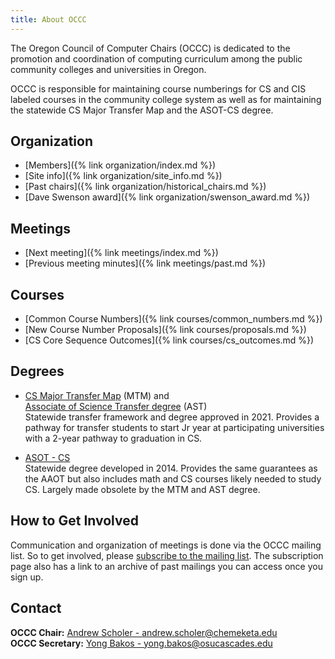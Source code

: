 ```yaml
---
title: About OCCC
---
```


The Oregon Council of Computer Chairs (OCCC) is dedicated to the promotion and coordination
of computing curriculum among the public community colleges and universities in Oregon.

OCCC is responsible for maintaining course numberings for CS and CIS labeled courses in
the community college system as well as for maintaining the statewide CS Major
Transfer Map and the ASOT-CS degree.

<div class="twocols"><section markdown="1">

## Organization

* [Members]({% link organization/index.md %})
* [Site info]({% link organization/site_info.md %})
* [Past chairs]({% link organization/historical_chairs.md %})
* [Dave Swenson award]({% link organization/swenson_award.md %})

## Meetings

* [Next meeting]({% link meetings/index.md %})
* [Previous meeting minutes]({% link meetings/past.md %})

</section><section markdown="1">

## Courses

* [Common Course Numbers]({% link courses/common_numbers.md %})
* [New Course Number Proposals]({% link courses/proposals.md %})
* [CS Core Sequence Outcomes]({% link courses/cs_outcomes.md %})

## Degrees

* [CS Major Transfer Map] (MTM) and  
  [Associate of Science Transfer degree]  (AST)  
  Statewide transfer framework and degree approved in 2021. Provides a pathway for transfer students
  to start Jr year at participating universities with a 2-year pathway to graduation in CS.

* [ASOT - CS]  
  Statewide degree developed in 2014. Provides the same guarantees as the AAOT but also includes math
  and CS courses likely needed to study CS. Largely made obsolete by the MTM and AST degree.

    [CS Major Transfer Map]:https://www.oregon.gov/highered/policy-collaboration/Documents/Transfer-Credit/2998/Statewide%20Articulation%20Agreement,%20Major%20Transfer%20Map%20in%20Computer%20Science.pdf

    [Associate of Science Transfer degree]:https://www.oregon.gov/highered/institutions-programs/ccwd/Documents/Transfer%20Documents%20for%20Academic%20Program%20Approval%20Page/AAT.AST%20Master%20Document%20with%20MTMs.pdf

    [ASOT - CS]:https://www.oregon.gov/highered/institutions-programs/ccwd/SiteAssets/Pages/community-college-program-approval/Associate%20of%20Science%20Oregon%20Transfer%20in%20Computer%20Science%20(ASOT-CS).docx

</section></div>

## How to Get Involved

Communication and organization of meetings is done via the OCCC mailing list. So to get involved, please [subscribe to the mailing list](https://secure.engr.oregonstate.edu/mailman/listinfo/occc_). The subscription page also has a link to an archive of past mailings you can access once you sign up.

## Contact

**OCCC Chair:** [Andrew Scholer - andrew.scholer@chemeketa.edu](andrew.scholer@chemeketa.edu)  
**OCCC Secretary:** [Yong Bakos - yong.bakos@osucascades.edu](mailto:yong.bakos@osucascades.edu)